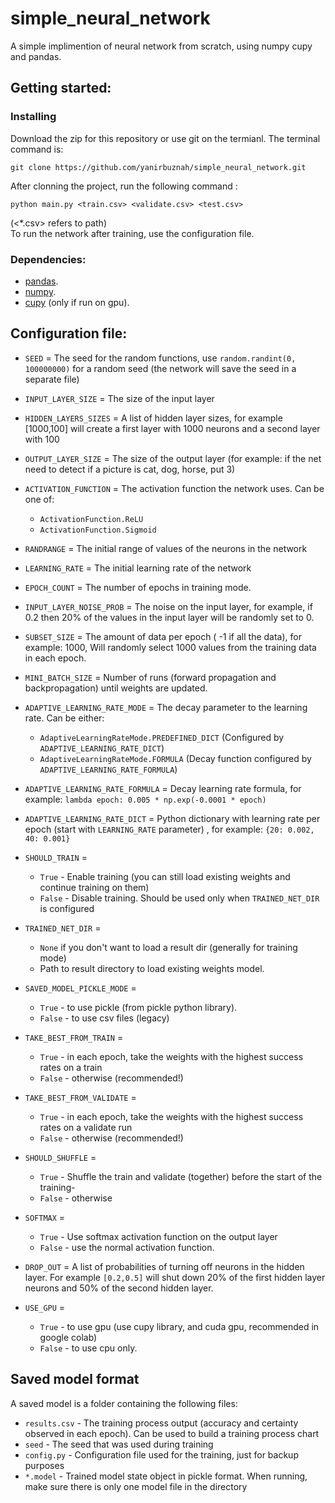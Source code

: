 # simple_neural_network

A simple implimention of neural network from scratch, using numpy cupy and pandas. 
## Getting started:
### Installing
Download the zip for this repository or use git on the termianl. The terminal command is:
```
git clone https://github.com/yanirbuznah/simple_neural_network.git
```
After clonning the project, run the following command : 
```
python main.py <train.csv> <validate.csv> <test.csv>
```
(<*.csv> refers to path)<br/>
To run the network after training, use the configuration file.
### Dependencies:
- [pandas](https://pandas.pydata.org/).
- [numpy](https://numpy.org/).
- [cupy](https://cupy.dev/) (only if run on gpu).
## Configuration file:

- `SEED` = The seed for the random functions, use `random.randint(0, 100000000)` for a random seed (the network will save the seed in a separate file)
  

- `INPUT_LAYER_SIZE` = The size of the input layer
  

- `HIDDEN_LAYERS_SIZES` = A list of hidden layer sizes, for example [1000,100] will create a first layer with 1000 neurons and a second layer with 100
  

- `OUTPUT_LAYER_SIZE` = The size of the output layer (for example: if the net need to detect if a picture is cat, dog, horse, put 3)
  

- `ACTIVATION_FUNCTION` = The activation function the network uses. Can be one of:
  - `ActivationFunction.ReLU`
  - `ActivationFunction.Sigmoid`
    

- `RANDRANGE` = The initial range of values of the neurons in the network
  

- `LEARNING_RATE` = The initial learning rate of the network
  

- `EPOCH_COUNT` = The number of epochs in training mode.


- `INPUT_LAYER_NOISE_PROB` = The noise on the input layer, for example, if 0.2 then 20% of the values in the input layer will be randomly set to 0.
  

- `SUBSET_SIZE` = The amount of data per epoch ( -1 if all the data), for example: 1000, Will randomly select 1000 values from the training data in each epoch.
  

- `MINI_BATCH_SIZE` = Number of runs (forward propagation and backpropagation) until weights are updated.
  

- `ADAPTIVE_LEARNING_RATE_MODE` = The decay parameter to the learning rate. Can be either:
  - `AdaptiveLearningRateMode.PREDEFINED_DICT` (Configured by `ADAPTIVE_LEARNING_RATE_DICT`)
  - `AdaptiveLearningRateMode.FORMULA` (Decay function configured by `ADAPTIVE_LEARNING_RATE_FORMULA`)
    

- `ADAPTIVE_LEARNING_RATE_FORMULA` = Decay learning rate formula, for example: `lambda epoch: 0.005 * np.exp(-0.0001 * epoch)`


- `ADAPTIVE_LEARNING_RATE_DICT` = Python dictionary with learning rate per epoch (start with `LEARNING_RATE` parameter) , for example: `{20: 0.002, 40: 0.001}`
  

- `SHOULD_TRAIN` = 
  - `True` - Enable training (you can still load existing weights and continue training on them)
  - `False` - Disable training. Should be used only when `TRAINED_NET_DIR` is configured
    

- `TRAINED_NET_DIR` = 
  - `None` if you don't want to load a result dir (generally for training mode) 
  - Path to result directory to load existing weights model. 
  

- `SAVED_MODEL_PICKLE_MODE` = 
  - `True` -  to use pickle (from pickle python library).
  - `False` -  to use csv files (legacy)

- `TAKE_BEST_FROM_TRAIN` = 
  - `True` - in each epoch, take the weights with the highest success rates on a train
  - `False` - otherwise (recommended!)
    

- `TAKE_BEST_FROM_VALIDATE` =
  - `True` - in each epoch, take the weights with the highest success rates on a validate run
  - `False` - otherwise (recommended!)
    

- `SHOULD_SHUFFLE` = 
  - `True` - Shuffle the train and validate (together) before the start of the training-
  - `False` - otherwise
    

- `SOFTMAX` = 
  - `True` - Use softmax activation function on the output layer
  - `False` - use the normal activation function.
    

- `DROP_OUT` =  A list of probabilities of turning off neurons in the hidden layer. For example `[0.2,0.5]` will shut down 20% of the first hidden layer neurons and 50% of the second hidden layer.
  

- `USE_GPU` = 
  - `True` - to use gpu (use cupy library, and cuda gpu, recommended in google colab)
  - `False` - to use cpu only.


## Saved model format
A saved model is a folder containing the following files:
  - `results.csv` - The training process output (accuracy and certainty observed in each epoch). Can be used to build a training process chart
  - `seed` - The seed that was used during training 
  - `config.py` - Configuration file used for the training, just for backup purposes
  - `*.model` - Trained model state object in pickle format. When running, make sure there is only one model file in the directory